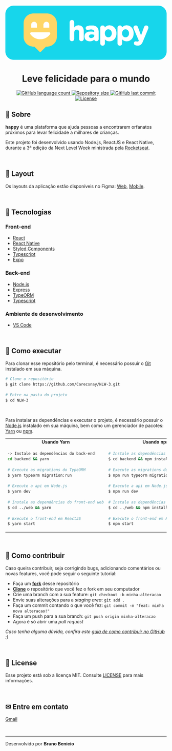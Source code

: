 <p align="center">
  <img alt="happy" title="happy" src="./assets/banner.png" />
</p>

<h1 align="center">
  Leve felicidade para o mundo
</h1>

<p align="center">
  <a href="https://github.com/Carecsnay/NLW-3">
    <img
      alt="GitHub language count"
      src="https://img.shields.io/github/languages/count/Carecsnay/NLW-3?color=29B6D1"
    />
  </a>

  <a href="https://github.com/Carecsnay/NLW-3/">
    <img
      alt="Repository size"
      src="https://img.shields.io/github/repo-size/Carecsnay/NLW-3?color=29B6D1"
    />
  </a>

  <a href="https://github.com/Carecsnay/NLW-3/commits/master">
    <img
      alt="GitHub last commit"
      src="https://img.shields.io/github/last-commit/Carecsnay/NLW-3?color=29B6D1"
    />
  </a>

  <a href="https://github.com/Carecsnay/NLW-3/blob/master/LICENSE">
    <img
      alt="License"
      src="https://img.shields.io/github/license/Carecsnay/NLW-3?color=FFD666"
    />
  </a>
</p>

## 🎉 Sobre

**happy** é uma plataforma que ajuda pessoas a encontrarem orfanatos próximos para levar felicidade a milhares de crianças.

Este projeto foi desenvolvido usando Node.js, ReactJS e React Native, durante a 3ª edição da Next Level Week ministrada pela [Rocketseat](https://rocketseat.com.br/).

<br />

## 🎨 Layout

Os layouts da aplicação estão disponíveis no Figma: [Web](https://www.figma.com/file/D0yurFQoSbWkq7pqd4gmhX/Happy-Web), [Mobile](https://www.figma.com/file/GvxrjBhdyeJMOrCmH9ZbCQ/Happy-Mobile).

<br />

## 🔌 Tecnologias

### Front-end
- [React](https://reactjs.org/)
- [React Native](https://reactnative.dev/)
- [Styled Components](https://styled-components.com/)
- [Typescript](https://www.typescriptlang.org/)
- [Expo](https://expo.io/)

### Back-end
- [Node.js](https://nodejs.org/pt-br/)
- [Express](https://github.com/expressjs/express)
- [TypeORM](https://typeorm.io/)
- [Typescript](https://www.typescriptlang.org/)

### Ambiente de desenvolvimento
- [VS Code](https://code.visualstudio.com/)
<br />

## 🤔 Como executar

Para clonar esse repositório pelo terminal, é necessário possuir o [Git](https://git-scm.com/) instalado em sua máquina.

```bash
# Clone o repositório
$ git clone https://github.com/Carecsnay/NLW-3.git

# Entre na pasta do projeto
$ cd NLW-3
```

<br />

Para instalar as dependências e executar o projeto, é necessário possuir o [Node.js](https://nodejs.org/pt-br/) instalado em sua máquina, bem como um gerenciador de pacotes: [Yarn](https://yarnpkg.com/) ou [npm](https://www.npmjs.com/).

<table style="width:100%;">
<tr>
<td align="center"> <strong>Usando Yarn</strong> </td> <td align="center"> <strong>Usando npm</strong> </td>
</tr>
<tr>
<td>


```bash
-> Instale as dependências do back-end
cd backend && yarn

# Execute as migrations do TypeORM
$ yarn typeorm migration:run

# Execute a api em Node.js
$ yarn dev

# Instale as dependências do front-end web
$ cd ../web && yarn

# Execute o front-end em ReactJS
$ yarn start
```


</td>
<td>


```bash
# Instale as dependências do back-end
$ cd backend && npm install

# Execute as migrations do TypeORM
$ npm run typeorm migration:run

# Execute a api em Node.js
$ npm run dev

# Instale as dependências do front-end web
$ cd ../web && npm install

# Execute o front-end em ReactJS
$ npm start
```




</td>
</table>

<br />

## 💭 Como contribuir

Caso queira contribuir, seja corrigindo bugs, adicionando comentários ou novas features, você pode seguir o seguinte tutorial:

- Faça um **[fork](https://help.github.com/pt/github/getting-started-with-github/fork-a-repo)** desse repositório
- **[Clone](https://help.github.com/pt/github/creating-cloning-and-archiving-repositories/cloning-a-repository)** o repositório que você fez o fork em seu computador
- Crie uma branch com a sua feature: `git checkout -b minha-alteracao`
- Envie suas alterações para a _staging area_: `git add .`
- Faça um commit contando o que você fez: `git commit -m "feat: minha nova alteracao!"`
- Faça um push para a sua branch: `git push origin minha-alteracao`
- Agora é só abrir uma _pull request_

_Caso tenha alguma dúvida, confira este [guia de como contribuir no GitHub](https://github.com/firstcontributions/first-contributions/blob/master/translations/README.pt_br.md) :)_

<br />

## 📝 License

Esse projeto está sob a licença MIT. Consulte [LICENSE](https://github.com/Carecsnay/NLW-3/blob/master/LICENSE) para mais informações.

<br />

## ✉ Entre em contato

[Gmail](mailto:carecsnay1@gmail.com?Subject=Contact&Body=Ol%E1%20Bruno%2C%20%0A)

<br />

---

Desenvolvido por **Bruno Benicio** 
